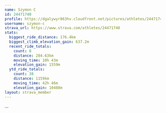 ```yaml
---
name: Szymon C
id: 24471740
profile: https://dgalywyr863hv.cloudfront.net/pictures/athletes/24471740/7213253/2/large.jpg
username: szymon-c
strava_url: https://www.strava.com/athletes/24471740
stats:
  biggest_ride_distance: 176.4km
  biggest_climb_elevation_gain: 637.2m
  recent_ride_totals:
    count: 8
    distance: 284.63km
    moving_time: 10h 43m
    elevation_gain: 1559m
  ytd_ride_totals:
    count: 38
    distance: 1159km
    moving_time: 42h 46m
    elevation_gain: 10488m
layout: strava_member
--- 
```

...
